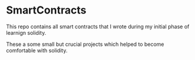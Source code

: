 # SmartContracts

This repo contains all smart contracts that I wrote during my initial phase of learnign solidity.

These a some small but crucial projects which helped to become comfortable with solidity.
